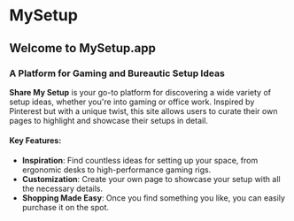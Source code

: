 # MySetup

## Welcome to MySetup.app

### A Platform for Gaming and Bureautic Setup Ideas

**Share My Setup** is your go-to platform for discovering a wide variety of setup ideas, whether you're into gaming or office work. Inspired by Pinterest but with a unique twist, this site allows users to curate their own pages to highlight and showcase their setups in detail.

#### Key Features:

- **Inspiration**: Find countless ideas for setting up your space, from ergonomic desks to high-performance gaming rigs.
- **Customization**: Create your own page to showcase your setup with all the necessary details.
- **Shopping Made Easy**: Once you find something you like, you can easily purchase it on the spot.
